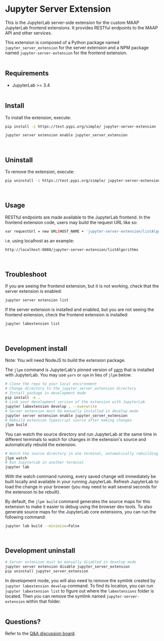 # Jupyter Server Extension

This is the JupyterLab server-side extension for the custom MAAP JupyterLab frontend extensions. It provides RESTful endpoints to the MAAP API and other services.

This extension is composed of a Python package named `jupyter_server_extension`
for the server extension and a NPM package named `jupyter-server-extension`
for the frontend extension.  
&nbsp;
## Requirements

- JupyterLab >= 3.4  
&nbsp;
## Install

To install the extension, execute:

```bash
pip install -i https://test.pypi.org/simple/ jupyter-server-extension

jupyter server extension enable jupyter_server_extension
```


&nbsp;
## Uninstall

To remove the extension, execute:

```bash
pip uninstall -i https://test.pypi.org/simple/ jupyter-server-extension
```  
&nbsp;
## Usage
RESTful endpoints are made available to the JupyterLab frontend. In the frontend extension code, users may build the request URL like so:
```bash
var requestUrl = new URL(HOST_NAME + 'jupyter-server-extension/listAlgorithms');
```

i.e. using localhost as an example: 
```bash
http://localhost:8888/jupyter-server-extension/listAlgorithms
```
  
&nbsp;
## Troubleshoot

If you are seeing the frontend extension, but it is not working, check
that the server extension is enabled:

```bash
jupyter server extension list
```

If the server extension is installed and enabled, but you are not seeing
the frontend extension, check the frontend extension is installed:

```bash
jupyter labextension list
```  
&nbsp;
## Development install

Note: You will need NodeJS to build the extension package.

The `jlpm` command is JupyterLab's pinned version of
[yarn](https://yarnpkg.com/) that is installed with JupyterLab. You may use
`yarn` or `npm` in lieu of `jlpm` below.

```bash
# Clone the repo to your local environment
# Change directory to the jupyter_server_extension directory
# Install package in development mode
pip install -e .
# Link your development version of the extension with JupyterLab
jupyter labextension develop . --overwrite
# Server extension must be manually installed in develop mode
jupyter server extension enable jupyter_server_extension
# Rebuild extension Typescript source after making changes
jlpm build
```

You can watch the source directory and run JupyterLab at the same time in different terminals to watch for changes in the extension's source and automatically rebuild the extension.

```bash
# Watch the source directory in one terminal, automatically rebuilding when needed
jlpm watch
# Run JupyterLab in another terminal
jupyter lab
```

With the watch command running, every saved change will immediately be built locally and available in your running JupyterLab. Refresh JupyterLab to load the change in your browser (you may need to wait several seconds for the extension to be rebuilt).

By default, the `jlpm build` command generates the source maps for this extension to make it easier to debug using the browser dev tools. To also generate source maps for the JupyterLab core extensions, you can run the following command:

```bash
jupyter lab build --minimize=False
```  
&nbsp;
## Development uninstall

```bash
# Server extension must be manually disabled in develop mode
jupyter server extension disable jupyter_server_extension
pip uninstall jupyter_server_extension
```

In development mode, you will also need to remove the symlink created by `jupyter labextension develop`
command. To find its location, you can run `jupyter labextension list` to figure out where the `labextensions`
folder is located. Then you can remove the symlink named `jupyter-server-extension` within that folder.  
&nbsp;
## Questions?
Refer to the [Q&A discussion board](https://github.com/MAAP-Project/jupyter-server-extension/discussions/categories/q-a).
